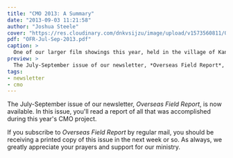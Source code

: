 ```yaml
---
title: "CMO 2013: A Summary"
date: "2013-09-03 11:21:58"
author: "Joshua Steele"
cover: "https://res.cloudinary.com/dnkvsijzu/image/upload/v1573560811/OFReport/2013-09-03-cmo-2013-summary/IMG_5772-12-6_ux7asu.jpg"
pdf: "OFR-Jul-Sep-2013.pdf"
caption: >
  One of our larger film showings this year, held in the village of Kanora.
preview: >
  The July-September issue of our newsletter, *Overseas Field Report*, is now available. In this issue, you'll read a report of all that was accomplished during this year's CMO project.
tags:
- newsletter
- cmo
---
```


The July-September issue of our newsletter, *Overseas Field Report*, is now available. In this issue, you'll read a report of all that was accomplished during this year's CMO project.

<article-callout content="OFR-Jul-Sep-2013.pdf" :download="true" />

If you subscribe to *Overseas Field Report* by regular mail, you should be receiving a printed copy of this issue in the next week or so. As always, we greatly appreciate your prayers and support for our ministry.
